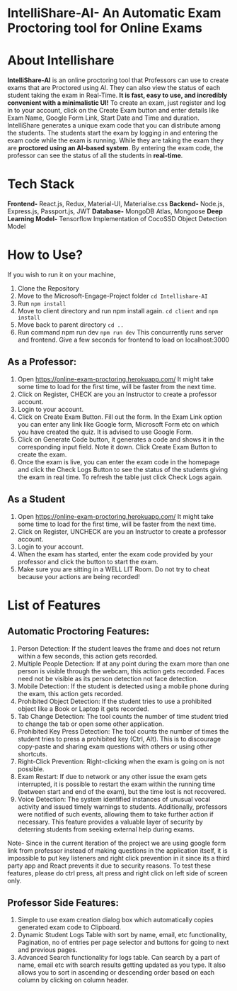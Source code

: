 # IntelliShare-AI- An Automatic Exam Proctoring tool for Online Exams

# About Intellishare
**IntelliShare-AI** is an online proctoring tool that Professors can use to create exams that are Proctored using AI. They can also view the status of each student taking the exam in Real-Time. **It is fast, easy to use, and incredibly convenient with a minimalistic UI!**
To create an exam, just register and log in to your account, click on the Create Exam button and enter details like Exam Name, Google Form Link, Start Date and Time and duration. IntelliShare generates a unique exam code that you can distribute among the students. The students start the exam by logging in and entering the exam code while the exam is running. While they are taking the exam they are **proctored using an AI-based system**. By entering the exam code, the professor can see the status of all the students in **real-time**.

# Tech Stack
**Frontend-** React.js, Redux, Material-UI, Materialise.css
**Backend-** Node.js, Express.js, Passport.js, JWT
**Database-** MongoDB Atlas, Mongoose
**Deep Learning Model-** Tensorflow Implementation of CocoSSD Object Detection Model

# How to Use?

If you wish to run it on your machine, 
1. Clone the Repository
2. Move to the Microsoft-Engage-Project folder
`cd Intellishare-AI`
3. Run `npm install`
4. Move to client directory and run npm install again. `cd client` and `npm install`
5. Move back to parent directory `cd ..`
6. Run command npm run dev
`npm run dev`
This concurrently runs server and frontend. Give a few seconds for frontend to load on localhost:3000
## As a Professor:

1. Open https://online-exam-proctoring.herokuapp.com/ It might take some time to load for the first time, will be faster from the next time.
2. Click on Register, CHECK are you an Instructor to create a professor account.
3. Login to your account.
3. Click on Create Exam Button. Fill out the form. In the Exam Link option you can enter any link like Google form, Microsoft Form etc on which you have created the quiz. It is advised to use Google Form.
4. Click on Generate Code button, it generates a code and shows it in the corresponding input field. Note it down. Click Create Exam Button to create the exam.
5. Once the exam is live, you can enter the exam code in the homepage and click the Check Logs Button to see the status of the students giving the exam in real time. To refresh the table just click Check Logs again.

## As a Student
1. Open https://online-exam-proctoring.herokuapp.com/ It might take some time to load for the first time, will be faster from the next time.
2. Click on Register, UNCHECK are you an Instructor to create a professor account.
3. Login to your account.
4. When the exam has started, enter the exam code provided by your professor and click the button to start the exam.
5. Make sure you are sitting in a WELL LIT Room. Do not try to cheat because your actions are being recorded!


# List of Features

## Automatic Proctoring Features:

1. Person Detection: If the student leaves the frame and does not return within a few seconds, this action gets recorded.
2. Multiple People Detection: If at any point during the exam more than one person is visible through the webcam, this action gets recorded. Faces need not be visible as its person detection not face detection.
3. Mobile Detection: If the student is detected using a mobile phone during the exam, this action gets recorded.
4. Prohibited Object Detection: If the student tries to use a prohibited object like a Book or Laptop it gets recorded.
5. Tab Change Detection: The tool counts the number of time student tried to change the tab or open some other application.
6. Prohibited Key Press Detection: The tool counts the number of times the student tries to press a prohibited key (Ctrl, Alt). This is to discourage copy-paste and sharing exam questions with others or using other shortcuts.
7. Right-Click Prevention: Right-clicking when the exam is going on is not possible.
8. Exam Restart: If due to network or any other issue the exam gets interrupted, it is possible to restart the exam within the running time (between start and end of the exam), but the time lost is not recovered. 
9. Voice Detection:  The system identified instances of unusual vocal activity and issued timely warnings to students. Additionally, professors were notified of such events, allowing them to take further action if necessary. This feature provides a valuable layer of security by deterring students from seeking external help during exams.
    
Note- Since in the current iteration of the project we are using google form link from professor instead of making questions in the application itself, it is impossible to put key listeners and right click prevention in it since its a third party app and React prevents it due to security reasons.
To test these features, please do ctrl press, alt press and right click on left side of screen only.

## Professor Side Features:
1. Simple to use exam creation dialog box which automatically copies generated exam code to Clipboard.
2. Dynamic Student Logs Table with sort by name, email, etc functionality, Pagination, no of entries per page selector and buttons for going to next and previous pages.
3. Advanced Search functionality for logs table. Can search by a part of name, email etc with search results getting updated as you type. It also allows you to sort in ascending or descending order based on each column by clicking on column header. 

 

